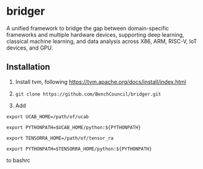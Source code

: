 # bridger
A unified framework to bridge the gap between domain-specific frameworks and multiple hardware devices, supporting deep learning, classical machine learning, and data analysis across X86, ARM, RISC-V, IoT devices, and GPU.


## Installation
1. Install tvm, following https://tvm.apache.org/docs/install/index.html

2. `
git clone https://github.com/BenchCouncil/bridger.git
`

3. Add

`
export UCAB_HOME=/path/of/ucab
`

`
export PYTHONPATH=$UCAB_HOME/python:${PYTHONPATH}
`

`
export TENSORRA_HOME=/path/of/tensor_ra
`

`
export PYTHONPATH=$TENSORRA_HOME/python:${PYTHONPATH}
`

to bashrc
